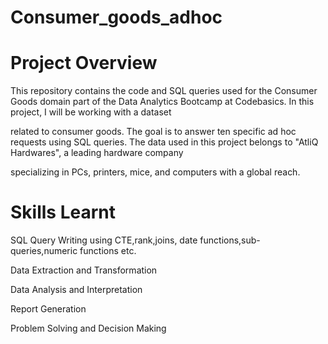 # Consumer_goods_adhoc
# Project Overview
This repository contains the code and SQL queries used for the Consumer Goods domain part of the Data Analytics Bootcamp at Codebasics. In this project, I will be working with a dataset 

related to consumer goods. The goal is to answer ten specific ad hoc requests using SQL queries. The data used in this project belongs to "AtliQ Hardwares", a leading hardware company 

specializing in PCs, printers, mice, and computers with a global reach.

# Skills Learnt

SQL Query Writing using CTE,rank,joins, date functions,sub-queries,numeric functions etc.

Data Extraction and Transformation

Data Analysis and Interpretation

Report Generation

Problem Solving and Decision Making
